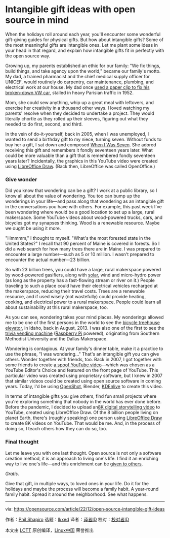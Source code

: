 [#]: subject: "Intangible gift ideas with open source in mind"
[#]: via: "https://opensource.com/article/22/12/open-source-intangible-gift-ideas"
[#]: author: "Phil Shapiro https://opensource.com/users/pshapiro"
[#]: collector: "lkxed"
[#]: translator: " "
[#]: reviewer: " "
[#]: publisher: " "
[#]: url: " "

Intangible gift ideas with open source in mind
======

When the holidays roll around each year, you'll encounter some wonderful gift-giving guides for physical gifts. But how about intangible gifts? Some of the most meaningful gifts are intangible ones. Let me plant some ideas in your head in that regard, and explain how intangible gifts fit in perfectly with the open source way.

Growing up, my parents established an ethic for our family: "We fix things, build things, and take agency upon the world," became our family's motto. My dad, a trained pharmacist and the chief medical supply officer for UNICEF, would routinely do carpentry, car maintenance, plumbing, and electrical work at our house. My dad once [used a paper clip to fix his broken-down VW car][1], stalled in heavy Parisian traffic in 1952.

Mom, she could sew anything, whip up a great meal with leftovers, and exercise her creativity in a thousand other ways. I loved watching my parents' resolve when they decided to undertake a project. They would literally chortle as they rolled up their sleeves, figuring out what they needed to do first, second, and third.

In the vein of do-it-yourself, back in 2005, when I was unemployed, I wanted to send a birthday gift to my niece, turning seven. Without funds to buy her a gift, I sat down and composed [When I Was Seven][2]. She adored receiving this gift and remembers it fondly seventeen years later. What could be more valuable than a gift that is remembered fondly seventeen years later? Incidentally, the graphics in this YouTube video were created using [LibreOffice Draw][3]. (Back then, LibreOffice was called OpenOffice.)

### Give wonder

Did you know that wondering can be a gift? I work at a public library, so I know all about the value of wondering. You too can bump up the wonderings in your life—and pass along that wondering as an intangible gift in the conversations you have with others. For example, this past week I've been wondering where would be a good location to set up a large, rural makerspace. Some YouTube videos about wood-powered trucks, cars, and bicycles got my synapses thinking. Wood is a renewable resource. Maybe we ought be using it more.

"Hmmmm," I thought to myself. "What's the most forested state in the United States?" I recall that 90 percent of Maine is covered in forests. So I did a web search for how many trees there are in Maine. I was prepared to encounter a large number—such as 5 or 10 million. I wasn't prepared to encounter the actual number—23 billion.

So with 23 billion trees, you could have a large, rural makerspace powered by wood-powered gasifiers, along with [solar][4], wind and micro-hydro power (as long as the property has a fast-flowing stream or river on it.) People traveling to such a place could have their electrical vehicles recharged at the makerspace, reducing their travel costs. Trees are a renewable resource, and if used wisely (not wastefully) could provide heating, cooking, and electrical power to a rural makerspace. People could learn all about sustainability at this rural makerspace, too.

As you can see, wondering takes your mind places. My wonderings allowed me to be one of the first persons in the world to see the [bicycle treehouse elevator][5], in Idaho, back in August, 2013. I was also one of the first to see the [trivia vending machine][6] ([Raspberry Pi][7] powered), originating from Southern Methodist University and the Dallas Makerspace.

Wondering is contagious. At your family's dinner table, make it a practice to use the phrase, "I was wondering..." That's an intangible gift you can give others. Wonder together with friends, too. Back in 2007, I got together with some friends to create [a spoof YouTube video][8]—which was chosen as a YouTube Editor's Choice and featured on the front page of YouTube. This particular video was created using proprietary software, but I knew in 2007 that similar videos could be created using open source software in coming years. Today, I'd be using [OpenShot][9], Blender, [KDEnlive][10] to create this video.

In terms of intangible gifts you give others, find fun small projects where you're exploring something that nobody in the world has ever done before. Before the pandemic, I decided to upload an[8K digital storytelling video][11] to YouTube, created using LibreOffice Draw. Of the 8 billion people living on planet Earth, there's (roughly speaking) one person using [LibreOffice Draw][3] to create 8K videos on YouTube. That would be me. And, in the process of doing so, I teach others how they can do so, too.

### Final thought

Let me leave you with one last thought. Open source is not only a software creation method, it is an approach to living one's life. I find it an enriching way to live one's life—and this enrichment can be [given to others][12].

_Gratis._

Give that gift, in multiple ways, to loved ones in your life. Do it for the holidays and maybe the process will become a family habit. A year-round family habit. Spread it around the neighborhood. See what happens.

--------------------------------------------------------------------------------

via: https://opensource.com/article/22/12/open-source-intangible-gift-ideas

作者：[Phil Shapiro][a]
选题：[lkxed][b]
译者：[译者ID](https://github.com/译者ID)
校对：[校对者ID](https://github.com/校对者ID)

本文由 [LCTT](https://github.com/LCTT/TranslateProject) 原创编译，[Linux中国](https://linux.cn/) 荣誉推出

[a]: https://opensource.com/users/pshapiro
[b]: https://github.com/lkxed
[1]: https://www.youtube.com/watch?v=HY76V--AitQ
[2]: https://www.youtube.com/watch?v=xhM0Suf__dM
[3]: https://www.youtube.com/watch?v=BpWfkVo5bJ0
[4]: https://opensource.com/article/21/11/open-source-solar-power
[5]: https://www.youtube.com/watch?v=E5FSWkjFPxs
[6]: https://www.youtube.com/watch?v=V-O6ZqZ2rCM
[7]: https://opensource.com/tags/raspberry-pi
[8]: https://www.youtube.com/watch?v=GHVbxsbECCM
[9]: https://opensource.com/article/17/5/using-openshot-video-editor
[10]: https://opensource.com/life/11/11/introduction-kdenlive
[11]: https://www.youtube.com/watch?v=gsgg4hgjdoY
[12]: https://opensource.com/life/12/4/day-my-mind-became-open-sourced
